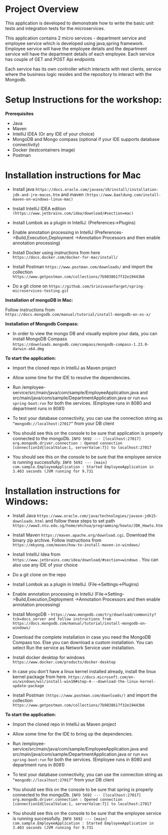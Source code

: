 # Project Overview
This application is developed to demonstrate how to write the basic unit tests and integration tests for the microservices.

This application contains 2 micro services - department service and employee service which is developed using java,spring framework. Employee service will have the employee details and the department service will have the department details of each employee. Each service has couple of GET and POST Api endpoints

Each service has its own controller which interacts with rest clients, service where the business logic resides and the repository to interact with the Mongodb.

# Setup Instructions for the workshop:

**Prerequisites**

*  Java
*  Maven
*  IntelliJ IDEA (Or any IDE of your choice)
*  MongoDB and Mongo compass (optional if your IDE supports database connectivity)
*  Docker (testcontainers image)
*  Postman

# Installation instructions for Mac
*  Install java `https://docs.oracle.com/javase/10/install/installation-jdk-and-jre-macos.htm` and maven `(https://www.baeldung.com/install-maven-on-windows-linux-mac)`

*  Install IntelliJ IDEA edition `(https://www.jetbrains.com/idea/download/#section=mac)`

*  Install Lombok as a plugin in IntelliJ. (Preferences->Plugins)

*  Enable annotation processing in IntelliJ (Preferences->Build,Execution,Deployment ->Annotation Processors and then enable annotation processing)

*  Install Docker using instructions from here `https://docs.docker.com/docker-for-mac/install/`

*  Install Postman `https://www.postman.com/downloads/` and import the collection `https://www.getpostman.com/collections/7b9838617f32e19443b6`

*  Do a git clone on `https://github.com/SrinivasanTarget/spring-microservices-testing.git`

**Installation of mongoDB in Mac:**

Follow instructions from `https://docs.mongodb.com/manual/tutorial/install-mongodb-on-os-x/`

**Installation of Mongodb Compass:**

*  In order to view the mongo DB and visually explore your data, you can install MongoDB Compass `https://downloads.mongodb.com/compass/mongodb-compass-1.23.0-darwin-x64.dmg` 

**To start the application:**

*  Import the cloned repo in IntelliJ as Maven project

*  Allow some time for the IDE to resolve the dependencies.

*  Run /employee-service/src/main/java/com/sample/EmployeeApplication.java and src/main/java/com/sample/DepartmentApplication.java or run `mvn spring-boot:run` for both the services. (Employee runs in 8080 and department runs in 8081)

*  To test your database connectivity, you can use the connection string as `“mongodb://localhost:27017”` from your DB client

*  You should see this on the console to be sure that application is properly connected to the mongoDb. 
`INFO 5692 --- [localhost:27017] org.mongodb.driver.connection : Opened connection [connectionId{localValue:1, serverValue:7}] to localhost:27017
`
*  You should see this on the console to be sure that the employee service is running successfully. 
`INFO 5692 --- [main] com.sample.EmployeeApplication : Started EmployeeApplication in 3.403 seconds (JVM running for 9.731
`
# Installation instructions for Windows:
*  Install Java `https://www.oracle.com/java/technologies/javase-jdk15-downloads.html` and follow these steps to set path `https://www3.ntu.edu.sg/home/ehchua/programming/howto/JDK_Howto.htm`

*  Install Maven `https://maven.apache.org/download.cgi`. Download the binary zip archive. Follow instructions from `https://mkyong.com/maven/how-to-install-maven-in-windows/`

*  Install IntelliJ Idea from `https://www.jetbrains.com/idea/download/#section=windows` . You can also use any IDE of your choice

*  Do a git clone on the repo

*  Install Lombok as a plugin in IntelliJ. (File->Settings->Plugins)

*  Enable annotation processing in IntelliJ (File->Setting->Build,Execution,Deployment ->Annotation Processors and then enable annotation processing)

*  Install MongoDB - `https://www.mongodb.com/try/download/community?tck=docs_server and follow instructions from https://docs.mongodb.com/manual/tutorial/install-mongodb-on-windows/`

*  Download the complete installation in case you need the MongoDB Compass too. Else you can download a custom installation. You can select Run the service as Network Service user installation.

*  Install docker desktop for windows `https://www.docker.com/products/docker-desktop`

*  In case you don't have a linux kernel installed already, install the linux kernel package from here. `https://docs.microsoft.com/en-us/windows/wsl/install-win10#step-4---download-the-linux-kernel-update-package`

*  Install Postman `(https://www.postman.com/downloads/)` and import the collection `https://www.getpostman.com/collections/7b9838617f32e19443b6`

**To start the application:**

*  Import the cloned repo in IntelliJ as Maven project

*  Allow some time for the IDE to bring up the dependencies.

*  Run /employee-service/src/main/java/com/sample/EmployeeApplication.java and src/main/java/com/sample/DepartmentApplication.java or run  `mvn spring-boot:run` for both the services. (Employee runs in 8080 and department runs in 8081)

*  To test your database connectivity, you can use the connection string as `“mongodb://localhost:27017”` from your DB client

*  You should see this on the console to be sure that spring is properly connected to the mongoDb. 
`INFO 5692 --- [localhost:27017] org.mongodb.driver.connection : Opened connection [connectionId{localValue:1, serverValue:7}] to localhost:27017
`
*  You should see this on the console to be sure that the employee service is running successfully. 
`INFO 5692 --- [main] com.sample.EmployeeApplication : Started EmployeeApplication in 3.403 seconds (JVM running for 9.731
`
